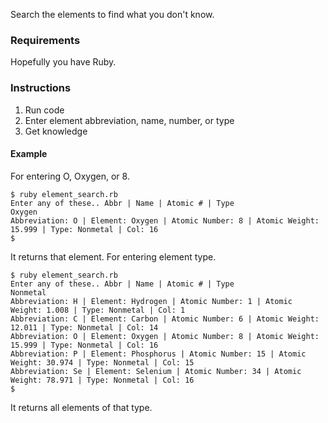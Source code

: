 Search the elements to find what you don't know.

### Requirements
Hopefully you have Ruby.

### Instructions
1. Run code
2. Enter element abbreviation, name, number, or type
3. Get knowledge

#### Example
For entering O, Oxygen, or 8.
```
$ ruby element_search.rb
Enter any of these.. Abbr | Name | Atomic # | Type
Oxygen
Abbreviation: O | Element: Oxygen | Atomic Number: 8 | Atomic Weight: 15.999 | Type: Nonmetal | Col: 16
$
```
It returns that element.
For entering element type.
```
$ ruby element_search.rb
Enter any of these.. Abbr | Name | Atomic # | Type
Nonmetal
Abbreviation: H | Element: Hydrogen | Atomic Number: 1 | Atomic Weight: 1.008 | Type: Nonmetal | Col: 1
Abbreviation: C | Element: Carbon | Atomic Number: 6 | Atomic Weight: 12.011 | Type: Nonmetal | Col: 14
Abbreviation: O | Element: Oxygen | Atomic Number: 8 | Atomic Weight: 15.999 | Type: Nonmetal | Col: 16
Abbreviation: P | Element: Phosphorus | Atomic Number: 15 | Atomic Weight: 30.974 | Type: Nonmetal | Col: 15
Abbreviation: Se | Element: Selenium | Atomic Number: 34 | Atomic Weight: 78.971 | Type: Nonmetal | Col: 16
$
```
It returns all elements of that type.
